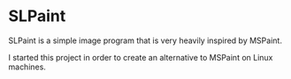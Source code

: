 # SLPaint

SLPaint is a simple image program that is very heavily inspired by MSPaint.

I started this project in order to create an alternative to MSPaint on Linux machines.
